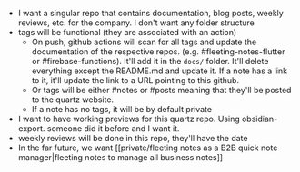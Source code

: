 - I want a singular repo that contains documentation, blog posts, weekly reviews, etc. for the company. I don't want any folder structure
- tags will be functional (they are associated with an action)
	- On push, github actions will scan for all tags and update the documentation of the respective repos. (e.g. #fleeting-notes-flutter or #firebase-functions). It'll add it in the `docs/` folder. It'll delete everything except the README.md and update it. If a note has a link to it, it'll update the link to a URL pointing to this github.
	- Or tags will be either #notes  or #posts meaning that they'll be posted to the quartz website.
	- If a note has no tags, it will be by default private
- I want to have working previews for this quartz repo. Using obsidian-export. someone did it before and I want it.
- weekly reviews will be done in this repo, they'll have the date
- In the far future, we want [[private/fleeting notes as a B2B quick note manager|fleeting notes to manage all business notes]]
